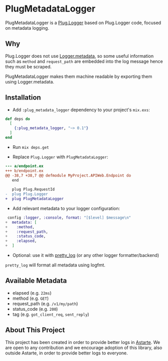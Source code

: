 # PlugMetadataLogger

PlugMetadataLogger is a [Plug.Logger](https://hexdocs.pm/plug/Plug.Logger.html) based on Plug.Logger code, focused on metadata logging.

## Why
Plug.Logger does not use [Logger.metadata](https://hexdocs.pm/logger/Logger.html#metadata/1),
so some useful information such as `method` and `request_path` are embedded into the log message
hence they must be scraped.

PlugMetadataLogger makes them machine readable by exporting them using Logger.metadata.

## Installation
- Add `:plug_metadata_logger` dependency to your project's `mix.exs`:

```elixir
def deps do
  [
    {:plug_metadata_logger, "~> 0.1"}
  ]
end
```
- Run `mix deps.get`

- Replace `Plug.Logger` with `PlugMetadataLogger`:

```diff
--- a/endpoint.ex
+++ b/endpoint.ex
@@ -38,7 +38,7 @@ defmodule MyProject.APIWeb.Endpoint do
   end
 
   plug Plug.RequestId
-  plug Plug.Logger
+  plug PlugMetadataLogger
```

- Add relevant metadata to your logger configuration:

```elixir
 config :logger, :console, format: "[$level] $message\n"
+  metadata: [
+    :method,
+    :request_path,
+    :status_code,
+    :elapsed,
+  ]
```

- Optional: use it with [pretty_log](https://github.com/ispirata/pretty_log) (or any other logger formatter/backend)

`pretty_log` will format all metadata using logfmt.

## Available Metadata

- elapsed (e.g. `22ms`)
- method (e.g. `GET`)
- request_path (e.g. `/v1/my/path`)
- status_code (e.g. `200`)
- tag (e.g. `got_client_req`, `sent_reply`)

## About This Project

This project has been created in order to provide better logs in [Astarte](https://github.com/astarte-platform/astarte).
We are open to any contribution and we encourage adoption of this library, also outside Astarte, in order to provide better logs to everyone.
